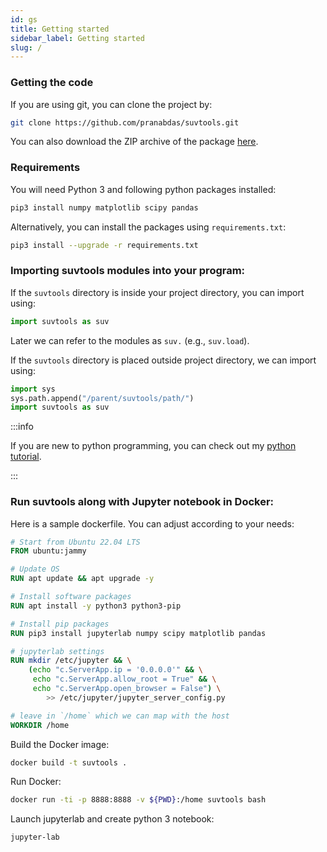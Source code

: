 ```yaml
---
id: gs
title: Getting started
sidebar_label: Getting started
slug: /
---
```

### Getting the code
If you are using git, you can clone the project by:
```bash
git clone https://github.com/pranabdas/suvtools.git
```

You can also download the ZIP archive of the package [here](
https://github.com/pranabdas/suvtools/releases).

### Requirements

You will need Python 3 and following python packages installed:
```bash
pip3 install numpy matplotlib scipy pandas
```

Alternatively, you can install the packages using `requirements.txt`:
```bash
pip3 install --upgrade -r requirements.txt
```

### Importing suvtools modules into your program:
If the `suvtools` directory is inside your project directory, you can import using:
```python
import suvtools as suv
```
Later we can refer to the modules as `suv.` (e.g., `suv.load`).

If the `suvtools` directory is placed outside project directory, we can import using:
```python
import sys
sys.path.append("/parent/suvtools/path/")
import suvtools as suv
```

:::info

If you are new to python programming, you can check out my [python tutorial](
https://pranabdas.github.io/python-tutorial/).

:::

### Run suvtools along with Jupyter notebook in Docker:

Here is a sample dockerfile. You can adjust according to your needs:
```dockerfile title="Dockerfile" showLineNumbers
# Start from Ubuntu 22.04 LTS
FROM ubuntu:jammy

# Update OS
RUN apt update && apt upgrade -y

# Install software packages
RUN apt install -y python3 python3-pip

# Install pip packages
RUN pip3 install jupyterlab numpy scipy matplotlib pandas

# jupyterlab settings
RUN mkdir /etc/jupyter && \
    (echo "c.ServerApp.ip = '0.0.0.0'" && \
     echo "c.ServerApp.allow_root = True" && \
     echo "c.ServerApp.open_browser = False") \
        >> /etc/jupyter/jupyter_server_config.py

# leave in `/home` which we can map with the host
WORKDIR /home
```

Build the Docker image:
```bash
docker build -t suvtools .
```

Run Docker:
```bash
docker run -ti -p 8888:8888 -v ${PWD}:/home suvtools bash
```

Launch jupyterlab and create python 3 notebook:
```bash
jupyter-lab
```
